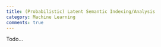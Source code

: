 ```yaml
---
title: (Probabilistic) Latent Semantic Indexing/Analysis
category: Machine Learning
comments: true
---
```

Todo...
